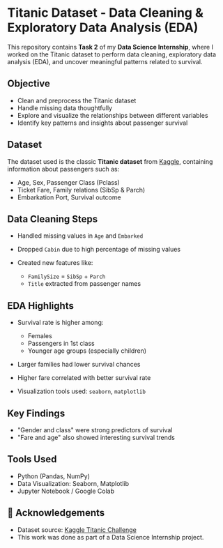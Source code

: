 

#  Titanic Dataset - Data Cleaning & Exploratory Data Analysis (EDA)

This repository contains **Task 2** of my **Data Science Internship**, where I worked on the Titanic dataset to perform data cleaning, exploratory data analysis (EDA), and uncover meaningful patterns related to survival.


##  Objective

* Clean and preprocess the Titanic dataset
* Handle missing data thoughtfully
* Explore and visualize the relationships between different variables
* Identify key patterns and insights about passenger survival


##  Dataset

The dataset used is the classic **Titanic dataset** from [Kaggle](https://www.kaggle.com/competitions/titanic/data), containing information about passengers such as:

* Age, Sex, Passenger Class (Pclass)
* Ticket Fare, Family relations (SibSp & Parch)
* Embarkation Port, Survival outcome


##  Data Cleaning Steps

* Handled missing values in `Age` and `Embarked`
* Dropped `Cabin` due to high percentage of missing values
* Created new features like:

  * `FamilySize` = `SibSp` + `Parch`
  * `Title` extracted from passenger names


##  EDA Highlights

* Survival rate is higher among:

  * Females
  * Passengers in 1st class
  * Younger age groups (especially children)
* Larger families had lower survival chances
* Higher fare correlated with better survival rate
* Visualization tools used: `seaborn`, `matplotlib`


##  Key Findings

* "Gender and class" were strong predictors of survival
* "Fare and age" also showed interesting survival trends
  
##  Tools Used

* Python (Pandas, NumPy)
* Data Visualization: Seaborn, Matplotlib
* Jupyter Notebook / Google Colab





## 🙌 Acknowledgements

* Dataset source: [Kaggle Titanic Challenge](https://www.kaggle.com/competitions/titanic)
* This work was done as part of a Data Science Internship project.
